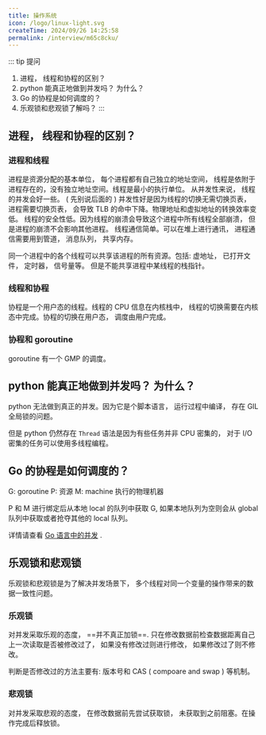 ```yaml
---
title: 操作系统
icon: /logo/linux-light.svg
createTime: 2024/09/26 14:25:58
permalink: /interview/m65c8cku/
---
```

::: tip 提问
1.  进程， 线程和协程的区别？
2.  python 能真正地做到并发吗？ 为什么？
3.  Go 的协程是如何调度的？
4.  乐观锁和悲观锁了解吗？
:::
## 进程， 线程和协程的区别？
### 进程和线程
进程是资源分配的基本单位， 每个进程都有自己独立的地址空间， 线程是依附于进程存在的，没有独立地址空间。线程是最小的执行单位。
从并发性来说， 线程的并发会好一些。 ( 先别说后面的 ) 并发性好是因为线程的切换无需切换页表， 进程需要切换页表， 会导致 TLB 的命中下降。物理地址和虚拟地址的转换效率变低。
线程的安全性低。因为线程的崩溃会导致这个进程中所有线程全部崩溃， 但是进程的崩溃不会影响其他进程。
线程通信简单。可以在堆上进行通讯， 进程通信需要用到管道， 消息队列， 共享内存。

同一个进程中的各个线程可以共享该进程的所有资源。包括: 虚地址， 已打开文件， 定时器， 信号量等。
但是不能共享进程中某线程的栈指针。

### 线程和协程
协程是一个用户态的线程。线程的 CPU 信息在内核栈中， 线程的切换需要在内核态中完成。协程的切换在用户态， 调度由用户完成。

### 协程和 goroutine
goroutine 有一个 GMP 的调度。

## python 能真正地做到并发吗？ 为什么？
python 无法做到真正的并发。因为它是个脚本语言， 运行过程中编译， 存在 GIL 全局锁的问题。

但是 python 仍然存在 `Thread` 语法是因为有些任务并非 CPU 密集的， 对于 I/O 密集的任务可以使用多线程编程。

## Go 的协程是如何调度的？
G: goroutine
P: 资源
M: machine 执行的物理机器

P 和 M 进行绑定后从本地 local 的队列中获取 G, 如果本地队列为空则会从 global 队列中获取或者抢夺其他的 local 队列。

详情请查看 [Go 语言中的并发](/article/w8ebh4wb/) .

## 乐观锁和悲观锁
乐观锁和悲观锁是为了解决并发场景下， 多个线程对同一个变量的操作带来的数据一致性问题。

### 乐观锁
对并发采取乐观的态度， ==并不真正加锁==. 只在修改数据前检查数据距离自己上一次读取是否被修改过了， 如果没有修改过则进行修改， 如果修改过了则不修改。

判断是否修改过的方法主要有: 版本号和 CAS ( compoare and swap ) 等机制。

### 悲观锁
对并发采取悲观的态度， 在修改数据前先尝试获取锁， 未获取到之前阻塞。在操作完成后释放锁。
